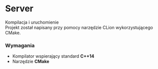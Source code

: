 # Server

Kompilacja i uruchomienie  
Projekt został napisany przy pomocy narzędzie CLion wykorzystującego CMake.  

### Wymagania
* Kompilator wspierający standard **C++14**  
* Narzędzie **CMake**  
